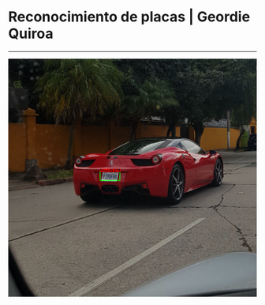 # Reconocimiento de placas | Geordie Quiroa
---
![Auto con placa predicha](./auto18-with-plate.jpg "Ferrari")
